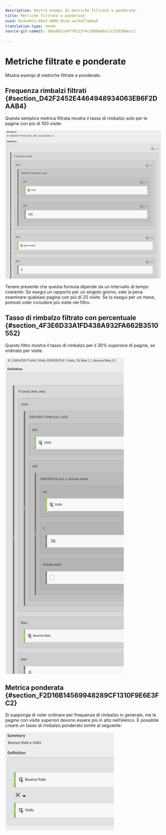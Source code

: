 ```yaml
---
description: Mostra esempi di metriche filtrate e ponderate.
title: Metriche filtrate e ponderate
uuid: 8c4ed912-68a3-4896-91c8-aa7daffae6a9
translation-type: tm+mt
source-git-commit: 16ba0b12e0f70112f4c10804d0a13c278388ecc2

---
```



# Metriche filtrate e ponderate

Mostra esempi di metriche filtrate e ponderate.

## Frequenza rimbalzi filtrati {#section_D42F2452E4464948934063EB6F2DAAB4}

Questa semplice metrica filtrata mostra il tasso di rimbalzo solo per le pagine con più di 100 visite:

![](assets/cm_fbr.png)

Tenere presente che questa formula dipende da un intervallo di tempo coerente. Se esegui un rapporto per un singolo giorno, vale la pena esaminare qualsiasi pagina con più di 20 visite. Se lo esegui per un mese, potresti voler includere più visite nel filtro.

## Tasso di rimbalzo filtrato con percentuale {#section_4F3E6D33A1FD438A932FA662B3510552}

Questo filtro mostra il tasso di rimbalzo per il 30% superiore di pagine, se ordinato per visite.

![](assets/cm_wbr_2.png)

## Metrica ponderata {#section_F2D16B14569948289CF1310F9E6E3FC2}

Si supponga di voler ordinare per frequenza di rimbalzo in generale, ma le pagine con visite superiori devono essere più in alto nell’elenco. È possibile creare un tasso di rimbalzo ponderato simile al seguente:

![](assets/cm_wbr.png)

